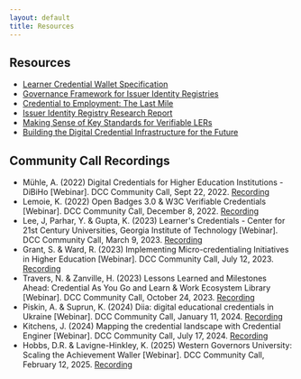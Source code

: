 ```yaml
---
layout: default
title: Resources
---
```


## Resources 

* [Learner Credential Wallet Specification](https://github.com/digitalcredentials/dcc-website/blob/70f1681aa4e102ac571b226aa1704f5982846ecf/docs/Learner-Credential-Wallet-Specification-May-2021.pdf)
* [Governance Framework for Issuer Identity Registries](https://wiki.dcconsortium.org/app/page/1znC51_uzFhgoh1y9SdQuxIlreHjORSeB?p=1h1VJHHv2zSe0n9Ltg-KQevSuqWbGcExy)
* [Credential to Employment: The Last Mile](docs/Credentials-to-Employment-The-Last-Mile.pdf)
* [Issuer Identity Registry Research Report](docs/Credential-Engine-and-Digital-Credentials-Consortium_-Issuer-Identity-Registry-Research-Report.pdf)
* [Making Sense of Key Standards for Verifiable LERs](https://github.com/digitalcredentials/dcc-website/blob/70f1681aa4e102ac571b226aa1704f5982846ecf/docs/DCC-Making-Sense-of-Key-Data-Standards-for-Verifiable-LERs.pdf)
* [Building the Digital Credential Infrastructure for the Future](https://github.com/digitalcredentials/dcc-website/blob/70f1681aa4e102ac571b226aa1704f5982846ecf/docs/white-paper-building-digital-credential-infrastructure-future.pdf)


## Community Call Recordings
* Mühle, A. (2022) Digital Credentials for Higher Education Institutions - DiBiHo [Webinar]. DCC Community Call, Sept 22, 2022. [Recording](https://mit.zoom.us/rec/share/bZOfPdkSTYhh3rPYzqs7b_Vm3ePuAug4ceM9ii9Rb8iOMbr-ssablQoV27Yq-Kq0.UlC0YPDXRrsEVER8)
* Lemoie, K. (2022) Open Badges 3.0 & W3C Verifiable Credentials [Webinar]. DCC Community Call, December 8, 2022. [Recording](https://mit.zoom.us/rec/share/eT2coyj7goIRko-kAygcCDrEKCXPChYvZCb-IDYPZ5W-A9IBYjDw9IQTLdGx5LdP.GJU8KYWrd6GjDKRm?startTime=1670522729000)
* Lee, J, Parhar, Y. & Gupta, K. (2023) Learner's Credentials - Center for 21st Century Universities, Georgia Institute of Technology [Webinar]. DCC Community Call, March 9, 2023. [Recording](https://mit.zoom.us/rec/share/tz3cr-1z9J9d_Jqjrr0wQoEITsqnXhStVpWnWnhPuIpK0zZj-LjvhOtVw_H_XkhX.pRQ-Vvnj2MbVF98S?startTime=1678385076000)
* Grant, S. & Ward, R. (2023) Implementing Micro-credentialing Initiatives in Higher Education [Webinar]. DCC Community Call, July 12, 2023. [Recording](https://mit.zoom.us/rec/share/ckXKysL7YFM2OjPbK1qc1sZrJLQimBSPn7uvjRUTNVcuBgs29I9Ack2Gsr9AuqzT.V2RgkyKg7PhmPzpb?startTime=1689177935000)
* Travers, N. & Zanville, H. (2023) Lessons Learned and Milestones Ahead: Credential As You Go and Learn & Work Ecosystem Library [Webinar]. DCC Community Call, October 24, 2023. [Recording](https://mit.zoom.us/rec/share/j7QZYUlU5yNWtf_u-BaRavzKSlUO8JuChpsqBqd7-VXP07CPmkizbBCLbCn1qfal.rDM84gr4srmTqR6S?startTime=1698166818000)
* Piskin, A. & Suprun, K. (2024) Diia: digital educational credentials in Ukraine [Webinar]. DCC Community Call, January 11, 2024. [Recording](https://mit.zoom.us/rec/share/cfzIaL8Y3JiQ0DWoLu7MunKMNNJLXH9ARJF-17mtRJXTwQM4N_VEx7eqgxo-tKnz.3gpD8LdnlTaZiCvL)
* Kitchens, J. (2024) Mapping the credential landscape with Credential Enginer [Webinar]. DCC Community Call, July 17, 2024. [Recording](https://wiki.dcconsortium.org/app/page/15NNx94Jo6om3PbQf0vXxpp1QeKHXMIto?p=1h1VJHHv2zSe0n9Ltg-KQevSuqWbGcExy)
* Hobbs, D.R. & Lavigne-Hinkley, K. (2025) Western Governors University: Scaling the Achievement Waller [Webinar]. DCC Community Call, February 12, 2025. [Recording](https://wiki.dcconsortium.org/app/page/1_TQSuwZAX8l4-lQbpaHGvCiwdGexKViE4PqP-VcRCq0?p=1h1VJHHv2zSe0n9Ltg-KQevSuqWbGcExy)
